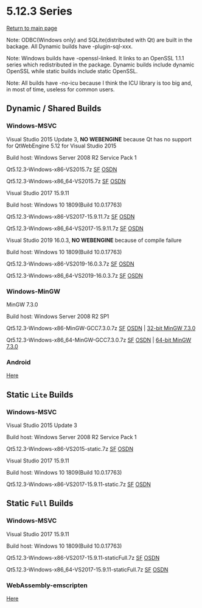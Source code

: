 # 5.12.3 Series

[Return to main page](index.md)

Note: ODBC(Windows only) and SQLite(distributed with Qt) are built in the backage. All Dynamic builds have -plugin-sql-xxx.

Note: Windows builds have -openssl-linked. It links to an OpenSSL 1.1.1 series which redistributed in the package. Dynamic builds include dynamic OpenSSL while static builds include static OpenSSL.

Note: All builds have -no-icu because I think the ICU library is too big and, in most of time, useless for common users.

## Dynamic / Shared Builds

### Windows-MSVC

Visual Studio 2015 Update 3, __NO WEBENGINE__ because Qt has no support for QtWebEngine 5.12 for Visual Studio 2015

Build host: Windows Server 2008 R2 Service Pack 1

Qt5.12.3-Windows-x86-VS2015.7z [SF](https://sourceforge.net/projects/fsu0413-qtbuilds/files/Qt5.12/Windows-x86/Qt5.12.3-Windows-x86-VS2015.7z/download) [OSDN](https://osdn.net/downloads/users/24/24075/Qt5.12.3-Windows-x86-VS2015.7z/)

Qt5.12.3-Windows-x86_64-VS2015.7z [SF](https://sourceforge.net/projects/fsu0413-qtbuilds/files/Qt5.12/Windows-x86_64/Qt5.12.3-Windows-x86_64-VS2015.7z/download) [OSDN](https://osdn.net/downloads/users/24/24074/Qt5.12.3-Windows-x86_64-VS2015.7z/)

Visual Studio 2017 15.9.11

Build host: Windows 10 1809(Build 10.0.17763)

Qt5.12.3-Windows-x86-VS2017-15.9.11.7z [SF](https://sourceforge.net/projects/fsu0413-qtbuilds/files/Qt5.12/Windows-x86/Qt5.12.3-Windows-x86-VS2017-15.9.11.7z/download) [OSDN](https://osdn.net/downloads/users/24/24078/Qt5.12.3-Windows-x86-VS2017-15.9.11.7z/)

Qt5.12.3-Windows-x86_64-VS2017-15.9.11.7z [SF](https://sourceforge.net/projects/fsu0413-qtbuilds/files/Qt5.12/Windows-x86_64/Qt5.12.3-Windows-x86_64-VS2017-15.9.11.7z/download) [OSDN](https://osdn.net/downloads/users/24/24091/Qt5.12.3-Windows-x86_64-VS2017-15.9.11.7z/)

Visual Studio 2019 16.0.3, __NO WEBENGINE__ because of compile failure

Build host: Windows 10 1809(Build 10.0.17763)

Qt5.12.3-Windows-x86-VS2019-16.0.3.7z [SF](https://sourceforge.net/projects/fsu0413-qtbuilds/files/Qt5.12/Windows-x86/Qt5.12.3-Windows-x86-VS2019-16.0.3.7z/download) [OSDN](https://osdn.net/downloads/users/24/24076/Qt5.12.3-Windows-x86-VS2019-16.0.3.7z/)

Qt5.12.3-Windows-x86_64-VS2019-16.0.3.7z [SF](https://sourceforge.net/projects/fsu0413-qtbuilds/files/Qt5.12/Windows-x86_64/Qt5.12.3-Windows-x86_64-VS2019-16.0.3.7z/download) [OSDN](https://osdn.net/downloads/users/24/24072/Qt5.12.3-Windows-x86_64-VS2019-16.0.3.7z/)

### Windows-MinGW

MinGW 7.3.0

Build host: Windows Server 2008 R2 SP1

Qt5.12.3-Windows-x86-MinGW-GCC7.3.0.7z [SF](https://sourceforge.net/projects/fsu0413-qtbuilds/files/Qt5.12/Windows-x86/Qt5.12.3-Windows-x86-MinGW-GCC7.3.0.7z/download) [OSDN](https://osdn.net/downloads/users/24/24073/Qt5.12.3-Windows-x86-MinGW-GCC7.3.0.7z/) | [32-bit MinGW 7.3.0](https://sourceforge.net/projects/mingw-w64/files/Toolchains%20targetting%20Win32/Personal%20Builds/mingw-builds/7.3.0/threads-posix/dwarf/i686-7.3.0-release-posix-dwarf-rt_v5-rev0.7z)

Qt5.12.3-Windows-x86_64-MinGW-GCC7.3.0.7z [SF](https://sourceforge.net/projects/fsu0413-qtbuilds/files/Qt5.12/Windows-x86_64/Qt5.12.3-Windows-x86_64-MinGW-GCC7.3.0.7z/download) [OSDN](https://osdn.net/downloads/users/24/24071/Qt5.12.3-Windows-x86_64-MinGW-GCC7.3.0.7z/) | [64-bit MinGW 7.3.0](https://sourceforge.net/projects/mingw-w64/files/Toolchains%20targetting%20Win64/Personal%20Builds/mingw-builds/7.3.0/threads-posix/seh/x86_64-7.3.0-release-posix-seh-rt_v5-rev0.7z)

### Android

[Here](5.12.3-android.md)

## Static `Lite` Builds

### Windows-MSVC

Visual Studio 2015 Update 3

Build host: Windows Server 2008 R2 Service Pack 1

Qt5.12.3-Windows-x86-VS2015-static.7z [SF](https://sourceforge.net/projects/fsu0413-qtbuilds/files/Qt5.12/Windows-x86/Qt5.12.3-Windows-x86-VS2015-static.7z/download) [OSDN](https://osdn.net/downloads/users/24/24087/Qt5.12.3-Windows-x86-VS2015-static.7z/)

Visual Studio 2017 15.9.11

Build host: Windows 10 1809(Build 10.0.17763)

Qt5.12.3-Windows-x86-VS2017-15.9.11-static.7z [SF](https://sourceforge.net/projects/fsu0413-qtbuilds/files/Qt5.12/Windows-x86/Qt5.12.3-Windows-x86-VS2017-15.9.11-static.7z/download) [OSDN](https://osdn.net/downloads/users/24/24092/Qt5.12.3-Windows-x86-VS2017-15.9.11-static.7z/)

## Static `Full` Builds

### Windows-MSVC

Visual Studio 2017 15.9.11

Build host: Windows 10 1809(Build 10.0.17763)

Qt5.12.3-Windows-x86-VS2017-15.9.11-staticFull.7z [SF](https://sourceforge.net/projects/fsu0413-qtbuilds/files/Qt5.12/Windows-x86/Qt5.12.3-Windows-x86-VS2017-15.9.11-staticFull.7z/download) [OSDN](https://osdn.net/downloads/users/24/24088/Qt5.12.3-Windows-x86-VS2017-15.9.11-staticFull.7z/)

Qt5.12.3-Windows-x86_64-VS2017-15.9.11-staticFull.7z [SF](https://sourceforge.net/projects/fsu0413-qtbuilds/files/Qt5.12/Windows-x86_64/Qt5.12.3-Windows-x86_64-VS2017-15.9.11-staticFull.7z/download) [OSDN](https://osdn.net/downloads/users/24/24090/Qt5.12.3-Windows-x86_64-VS2017-15.9.11-staticFull.7z/)

### WebAssembly-emscripten

[Here](5.12.3-wasm.md)
